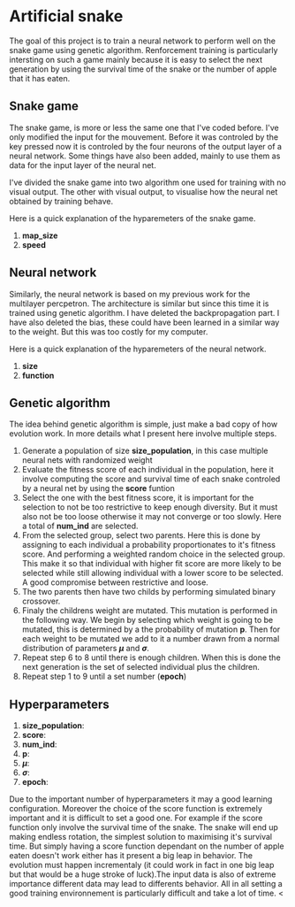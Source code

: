 # Artificial snake

The goal of this project is to train a neural network to perform well on the snake game using genetic algorithm. Renforcement 
training is particularly intersting on such a game mainly because it is easy to select the next generation by using the 
survival time of the snake or the number of apple that it has eaten.



## Snake game

The snake game, is more or less the same one that I've coded before. I've only modified the input for the
mouvement. Before it was controled by the key pressed now it is controled by the four neurons of the output layer
of a neural network. Some things have also been added, mainly to use them as data for the input layer of the neural net.

I've divided the snake game into two algorithm one used for training with no visual output. The other with visual output, to visualise how
the neural net obtained by training behave.

Here is a quick explanation of the hyparemeters of the snake game.

1. **map_size**
2. **speed**


## Neural network

Similarly, the neural network is based on my previous work for the multilayer percpetron. The architecture is similar but since this
time it is trained using genetic algorithm. I have deleted the backpropagation part. I have also deleted the bias, these could have been learned in 
a similar way to the weight. But this was too costly for my computer.

Here is a quick explanation of the hyparemeters of the neural network.

1. **size**
2. **function**

## Genetic algorithm

The idea behind genetic algorithm is simple, just make a bad copy of how evolution work. In more details what I present here involve multiple steps.

1. Generate a population of size **size_population**, in this case multiple neural nets with randomized weight
2. Evaluate the fitness score of each individual in the population, here it involve computing the score and survival time of each snake controled by a neural net by using the **score**
   funtion
4. Select the one with the best fitness score, it is important for the selection to not be too restrictive to keep enough diversity. But it must also not be too
   loose otherwise it may not converge or too slowly. Here a total of **num_ind** are selected.
6. From the selected group, select two parents. Here this is done by assigning to each individual a probability proportionates to it's fitness score. And performing
   a weighted random choice in the selected group. This make it so that individual with higher fit score are more likely to be selected while still allowing individual with a lower
   score to be selected. A good compromise between restrictive and loose.
7. The two parents then have two childs by performing simulated binary crossover.
8. Finaly the childrens weight are mutated. This mutation is performed in the following way. We begin by selecting which weight is going to be mutated, this is determined by a
   the probability of mutation **p**. Then for each weight to be mutated we add to it a number drawn from a normal distribution of parameters **$\mu$** and **$\sigma$**.
9. Repeat step 6 to 8 until there is enough children. When this is done the next generation is the set of selected individual plus the children.
10. Repeat step 1 to 9 until a set number (**epoch**)

## Hyperparameters

1. **size_population**:
2. **score**:
3. **num_ind**:
4. **p**:
5. **$\mu$**:
6. **$\sigma$**:
7. **epoch**:

Due to the important number of hyperparameters it may a good learning configuration. Moreover the choice of the score function is extremely important and it is difficult to set a good 
one. For example if the score function only involve the survival time of the snake. The snake will end up making endless rotation, the simplest solution to maximising it's survival time. But simply having a score function dependant on the number of apple eaten doesn't work either has it present a big leap in behavior. The evolution must happen incrementaly (it could work in fact in one big leap but that would be a huge stroke of luck).The input data is also of extreme importance different data may lead to differents behavior. All in all setting a good training environnement is particularly difficult and take a lot 
of time.
<
